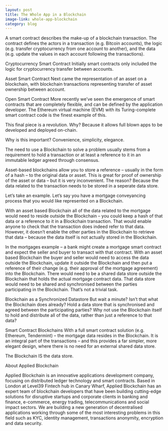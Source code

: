```yaml
---
layout: post
title: The Whole App in a Blockchain
image-link: whole-app-blockchain
category: blog
---
```


A smart contract describes the make-up of a blockchain transaction.  The contract defines the actors in a transaction (e.g. Bitcoin accounts), the logic (e.g. transfer cryptocurrency from one account to another), and the data (e.g. update the values in each account following the transactions).

Cryptocurrency Smart Contract
Initially smart contracts only included the logic for cryptocurrency transfer between accounts.

Asset Smart Contract
Next came the representation of an asset on a blockchain, with blockchain transactions representing transfer of asset ownership between account.

Open Smart Contract
More recently we’ve seen the emergence of smart contracts that are completely flexible, and can be defined by the application developer. The Ethereum virtual machine (EVM) with its Turing-complete smart contract code is the finest example of this.

This final piece is a revolution. Why? Because it allows full blown apps to be developed and deployed on-chain.

Why is this important? Convenience, simplicity, elegance.

The need to use a Blockchain to solve a problem usually stems from a requirement to hold a transaction or at least a reference to it in an immutable ledger agreed through consensus.

Asset-based blockchains allow you to store a reference – usually in the form of a hash – to the original data or asset. This is great for proof of ownership of the asset or data – but it is very inconvenient. The reason? Because the data related to the transaction needs to be stored in a seperate data store.

Let’s take an example.  Let’s say you have a mortgage conveyancing process that you would like represented on a Blockchain.

With an asset based Blockchain all of the data related to the mortgage would need to reside outside the Blockchain – you could keep a hash of that data or a reference to it in a Blockchain transaction. That would enable anyone to check that the transaction does indeed refer to that data. However, it doesn’t enable the other parties in the Blockchain to retrieve that data – because the data itself is not actually stored in the Blockchain.

In the mortgages example – a bank might create a mortgage smart contract and expect the seller and buyer to transact with that contract.  With an asset based Blockchain the buyer and seller would need to access the data outside the Blockchain, update it outside the Blockchain and then put a reference of their change (e.g. their approval of the mortgage agreement) into the Blockchain.  There would need to be a shared data store outside the Blockchain that holds the actual mortgage contract data. That data store would need to be shared and synchronised between the parties participating in the Blockchain. That’s not a trivial task.

Blockchain as a Synchronized Datastore
But wait a minute? Isn’t that what the Blockchain does already? Hold a data store that is synchronised and agreed between the participating parties? Why not use the Blockchain itself to hold and distribute all of the data, rather than just a reference to that data?

Smart Contract Blockchains
With a full smart contract solution (e.g. Ethereum, Tendermint) – the mortgage data resides in the Blockchain. It is an integral part of the transactions – and this provides a far simpler, more elegant design, where there is no need for an external shared data store.

The Blockchain IS the data store.

About Applied Blockchain

Applied Blockchain is an innovative applications development company, focusing on distributed ledger technology and smart contracts. Based in London at Level39 Fintech hub in Canary Wharf, Applied Blockchain has an expert team of blockchain developers that have been building cutting-edge solutions for disruptive startups and corporate clients in banking and finance, e-commerce, energy trading, telecommunications and social impact sectors. We are building a new generation of decentralised applications working through some of the most interesting problems in this field such as KYC, identity management, transactions anonymity, encryption and data security.